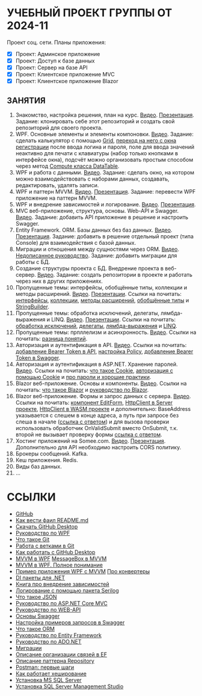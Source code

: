 # УЧЕБНЫЙ ПРОЕКТ ГРУППЫ ОТ 2024-11

Проект соц. сети.
Планы приложения:
- [x] Проект: Админское приложение
- [x] Проект: Доступ к базе данных
- [x] Проект: Сервер на базе API
- [x] Проект: Клиентское приложение MVC
- [x] Проект: Клиентское приложение Blazor

## ЗАНЯТИЯ

1. Знакомство, настройка решения, план на курс. [Видео](https://disk.yandex.ru/d/LeAjJyoZv5sAiA). [Презентация](https://disk.yandex.ru/d/LeAjJyoZv5sAiA). Задание: клонировать себе этот репозиторий и создать свой репозиторий для своего проекта.
2. WPF. Основные элементы и элементы компоновки. [Видео](https://disk.yandex.ru/d/zLFt-t6zPtdg5g). Задание: сделать калькулятор с помощью [Grid](https://metanit.com/sharp/wpf/4.2.php), [переход на него с окна регистрации](https://metanit.com/sharp/wpf/20.2.php) после ввода логина и пароля, поле для ввода значений неактивно для печати с клавиатуры (набор только кнопками в интерфейсе окна), подсчёт можно организовать простым способом через метод [Compute класса DataTable](https://stackoverflow.com/questions/21950093/string-calculator).
3. WPF и работа с данными. [Видео](https://disk.yandex.ru/d/fPDfOoC7AjEHjA). Задание: сделать окно, на котором можно взаимодействовать с наборами данных, создавать, редактировать, удалять записи.
4. WPF и паттерн MVVM. [Видео](https://disk.yandex.ru/d/-0LkLMARsq-mJQ). [Презентация](https://disk.yandex.ru/d/-0LkLMARsq-mJQ). Задание: перевести WPF приложение на паттерн MVVM.
5. WPF и внедрение зависимостей и логирование. [Видео](https://disk.yandex.ru/d/534Ly7Rblg99Aw). [Презентация](https://disk.yandex.ru/d/534Ly7Rblg99Aw).
6. MVC веб-приложение, структура, основы. Web-API и Swagger. [Видео](https://disk.yandex.ru/d/olyBJmoTH9jI5Q). Задание: добавить API приложение в решение и настроить Swagger.
7. Entity Framework. ORM. Базы данных без баз данных. [Видео](https://disk.yandex.ru/d/RKr-MfZ_X-AIZQ). [Презентация](https://disk.yandex.ru/d/RKr-MfZ_X-AIZQ). Задание: добавить в решение отдельный проект (типа Console) для взаимодействия с базой данных.
8. Миграции и отношения между сущностями через ORM. [Видео](https://disk.yandex.ru/d/Q2WBMRFqOFl0hA). [Недописанное руководство](https://disk.yandex.ru/d/Q2WBMRFqOFl0hA). Задание: добавить миграции для работы с БД.
9. Создание структуры проекта с БД. Внедрение проекта в веб-сервер. [Видео](https://disk.yandex.ru/d/Cg7GWDtgD6hjQA). Задание: создать репозитории в проекте и работать через них в других приложениях.
10. Пропущенные темы: интерфейсы, обобщённые типы, коллекции и методы расширений. [Видео](https://disk.yandex.ru/d/bKFluVELYMWLYg). [Презентации](https://disk.yandex.ru/d/bKFluVELYMWLYg). Ссылки на почитать: [интерфейсы](https://metanit.com/sharp/tutorial/3.9.php), [коллекции](https://metanit.com/sharp/tutorial/4.5.php), [методы расширений](https://metanit.com/sharp/tutorial/3.18.php), [обобщённые типы](https://metanit.com/sharp/tutorial/3.12.php) и [StringBuilder](https://metanit.com/sharp/tutorial/7.3.php).
11. Пропущенные темы: обработка исключений, делегаты, лямбда-выражения и LINQ. [Видео](https://disk.yandex.ru/d/I0CLvwqvy8Sj6w). [Презентации](https://disk.yandex.ru/d/I0CLvwqvy8Sj6w). Ссылки на почитать: [обработка исключений](https://metanit.com/sharp/tutorial/2.14.php), [делегаты](https://metanit.com/sharp/tutorial/3.13.php), [лямбда-выражения](https://metanit.com/sharp/tutorial/3.16.php) и [LINQ](https://metanit.com/sharp/tutorial/15.1.php).
12. Пропущенные темы: прпллелизм и асинхронность. [Видео](https://disk.yandex.ru/d/SDZgF6MmN2oEEw). Ссылки на почитать: [разница понятий](https://www.ddplanet.ru/blog/parallelizm-mnogopotochnost-asinhronnost-raznica-i-primery-primeneniya-dotnet-c-sharp/).
13. Авторизация и аутентификация в API. [Видео](https://disk.yandex.ru/d/Zlt7o-7h-7p4Uw). Ссылки на почитать: [добавление Bearer Token в API](https://metanit.com/sharp/aspnet6/13.2.php), [настройка Policy](https://learn.microsoft.com/ru-ru/aspnet/core/security/authorization/limitingidentitybyscheme?view=aspnetcore-9.0), [добавление Bearer Token в Swagger](https://dev.to/eduardstefanescu/aspnet-core-swagger-documentation-with-bearer-authentication-40l6).
14. Авторизация и аутентификация в ASP.NET. Хранение паролей. [Видео](https://disk.yandex.ru/d/ictm8-1FH_busA). Ссылки на почитать: [что такое Cookie](https://www.kaspersky.ru/resource-center/definitions/cookies), [авторизация с помощью Cookie](https://metanit.com/sharp/aspnet6/13.4.php) и [про пароли и хорошие практики](https://code-maze.com/csharp-hashing-salting-passwords-best-practices/).
15. Blazor веб-приложение. Основы и компоненты. [Видео](https://disk.yandex.ru/d/MUByTW9r278I8g). Ссылки на почитать: [что такое Blazor](https://metanit.com/sharp/blazor/1.1.php) и [руководство по Blazor](https://metanit.com/sharp/blazor/2.2.php).
16. Blazor веб-приложение. Формы и запрос данных с сервера. [Видео](https://disk.yandex.ru/d/PcaSsiX4bHZ3kg). Ссылки на почитать: [компонент EditForm](https://metanit.com/sharp/blazor/4.2.php), [HttpClient в Server проекте](https://metanit.com/sharp/blazor/6.3.php), [HttpClient в WASM проекте](https://metanit.com/sharp/blazor/6.1.php) и дополнительно: BaseAddress указывается с слешем в конце адреса, а путь при запросе без слеша в начале ([ссылка с ответом](https://stackoverflow.com/a/23438417)) и для вызова проверки использовать обработчик OnValidSubmit вместо OnSubmit, т.к. второй не вызывает проверку формы [ссылка с ответом](https://learn.microsoft.com/ru-ru/aspnet/core/blazor/forms/?view=aspnetcore-9.0#handle-form-submission).
17. Хостинг приложений на Somee.com. [Видео](https://disk.yandex.ru/d/6itYJx3Rt2-c6A). [Презентация](https://disk.yandex.ru/d/6itYJx3Rt2-c6A). Дополнительно для API необходимо настроить CORS политику.
18. Брокеры сообщений. Kafka.
19. Кеш приложения. Redis.
20. Виды баз данных.
21. ...

# ССЫЛКИ

* [GitHub](https://github.com/)
* [Как вести фаил README.md](https://docs.github.com/ru/get-started/writing-on-github/getting-started-with-writing-and-formatting-on-github/basic-writing-and-formatting-syntax)
* [Скачать GitHub Desktop](https://desktop.github.com/download/)
* [Руководство по WPF](https://metanit.com/sharp/wpf/)
* [Что такое Git](https://education.yandex.ru/journal/chto-takoe-github)
* [Работа с ветками в Git](https://habr.com/ru/companies/yandex_praktikum/articles/728302/)
* [Как работать с GitHub Desktop](https://selectel.ru/blog/git-github-review/)
* [MVVM в WPF](https://skillbox.ru/media/code/mvvm_proektirovanie_prilozheniy_dlya_windows/) [MessageBox в MVVM](https://awkwardcoder.blogspot.com/2012/03/showing-message-box-from-viewmodel-in.html)
* [MVVM в WPF. Полное понимание](https://habr.com/ru/articles/338518/)
* [Пример приложения WPF с MVVM](https://github.com/Mr-Filatik/MariaTest) [Про конвертеры](https://metanit.com/sharp/wpf/11.3.php)
* [DI пакеты для .NET](https://stackoverflow.com/questions/21288/which-net-dependency-injection-frameworks-are-worth-looking-into)
* [Книга про внедрение зависимостей](https://www.smarly.net/dependency-injection-in-net)
* [Логирование с помощью пакета Serilog](https://github.com/serilog/serilog/wiki/Getting-Started)
* [Что такое JSON](https://habr.com/ru/articles/554274/)
* [Руководство по ASP.NET Core MVC](https://metanit.com/sharp/mvc5/)
* [Руководство по WEB-API](https://metanit.com/sharp/aspnet5/23.1.php)
* [Основы Swagger](https://habr.com/ru/companies/simbirsoft/articles/707108/)
* [Настройка примеров запросов в Swagger](https://medium.com/@niteshsinghal85/multiple-request-response-examples-for-swagger-ui-in-asp-net-core-864c0bdc6619)
* [Что такое ORM](https://blog.skillfactory.ru/glossary/orm/)
* [Руководство по Entity Framework](https://metanit.com/sharp/efcore/)
* [Руководство по ADO.NET](https://metanit.com/sharp/adonetcore/)
* [Миграции](https://metanit.com/sharp/entityframeworkcore/2.15.php)
* [Описание организации связей в EF](https://www.learnentityframeworkcore.com/relationships)
* [Описание паттерна Repository](https://ru.stackoverflow.com/questions/1037422/%D0%9F%D0%B0%D1%82%D1%82%D0%B5%D1%80%D0%BD-repository-%D0%B8-%D1%81%D0%BC%D0%B5%D0%BD%D0%B0-orm)
* [Postman: первые шаги](https://habr.com/ru/companies/vk/articles/750096/)
* [Как работает хеширование](https://www.youtube.com/watch?v=xV8USnjKGCU)
* [Установка MS SQL Server](https://metanit.com/sql/sqlserver/1.2.php)
* [Установка SQL Server Management Studio](https://metanit.com/sql/sqlserver/1.3.php)
